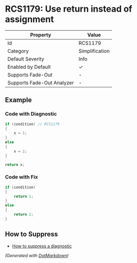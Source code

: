 # RCS1179: Use return instead of assignment

| Property                    | Value          |
| --------------------------- | -------------- |
| Id                          | RCS1179        |
| Category                    | Simplification |
| Default Severity            | Info           |
| Enabled by Default          | &#x2713;       |
| Supports Fade\-Out          | \-             |
| Supports Fade\-Out Analyzer | \-             |

## Example

### Code with Diagnostic

```csharp
if (condition) // RCS1179
{
    x = 1;
}
else
{
    x = 2;
}

return x;
```

### Code with Fix

```csharp
if (condition)
{
    return 1;
}
else
{
    return 2;
}
```

## How to Suppress

* [How to suppress a diagnostic](../HowToConfigureAnalyzers.md#how-to-suppress-a-diagnostic)

*\(Generated with [DotMarkdown](http://github.com/JosefPihrt/DotMarkdown)\)*